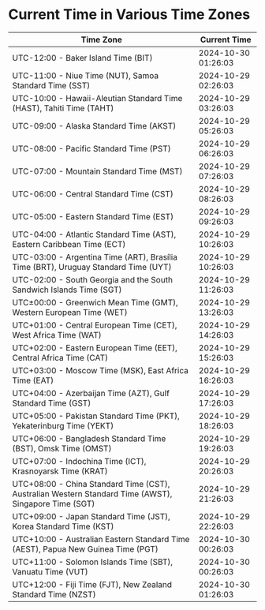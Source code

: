 # Current Time in Various Time Zones

| Time Zone | Current Time |
|-----------|--------------|
| UTC-12:00 - Baker Island Time (BIT) | 2024-10-30 01:26:03 |
| UTC-11:00 - Niue Time (NUT), Samoa Standard Time (SST) | 2024-10-29 02:26:03 |
| UTC-10:00 - Hawaii-Aleutian Standard Time (HAST), Tahiti Time (TAHT) | 2024-10-29 03:26:03 |
| UTC-09:00 - Alaska Standard Time (AKST) | 2024-10-29 05:26:03 |
| UTC-08:00 - Pacific Standard Time (PST) | 2024-10-29 06:26:03 |
| UTC-07:00 - Mountain Standard Time (MST) | 2024-10-29 07:26:03 |
| UTC-06:00 - Central Standard Time (CST) | 2024-10-29 08:26:03 |
| UTC-05:00 - Eastern Standard Time (EST) | 2024-10-29 09:26:03 |
| UTC-04:00 - Atlantic Standard Time (AST), Eastern Caribbean Time (ECT) | 2024-10-29 10:26:03 |
| UTC-03:00 - Argentina Time (ART), Brasília Time (BRT), Uruguay Standard Time (UYT) | 2024-10-29 10:26:03 |
| UTC-02:00 - South Georgia and the South Sandwich Islands Time (SGT) | 2024-10-29 11:26:03 |
| UTC±00:00 - Greenwich Mean Time (GMT), Western European Time (WET) | 2024-10-29 13:26:03 |
| UTC+01:00 - Central European Time (CET), West Africa Time (WAT) | 2024-10-29 14:26:03 |
| UTC+02:00 - Eastern European Time (EET), Central Africa Time (CAT) | 2024-10-29 15:26:03 |
| UTC+03:00 - Moscow Time (MSK), East Africa Time (EAT) | 2024-10-29 16:26:03 |
| UTC+04:00 - Azerbaijan Time (AZT), Gulf Standard Time (GST) | 2024-10-29 17:26:03 |
| UTC+05:00 - Pakistan Standard Time (PKT), Yekaterinburg Time (YEKT) | 2024-10-29 18:26:03 |
| UTC+06:00 - Bangladesh Standard Time (BST), Omsk Time (OMST) | 2024-10-29 19:26:03 |
| UTC+07:00 - Indochina Time (ICT), Krasnoyarsk Time (KRAT) | 2024-10-29 20:26:03 |
| UTC+08:00 - China Standard Time (CST), Australian Western Standard Time (AWST), Singapore Time (SGT) | 2024-10-29 21:26:03 |
| UTC+09:00 - Japan Standard Time (JST), Korea Standard Time (KST) | 2024-10-29 22:26:03 |
| UTC+10:00 - Australian Eastern Standard Time (AEST), Papua New Guinea Time (PGT) | 2024-10-30 00:26:03 |
| UTC+11:00 - Solomon Islands Time (SBT), Vanuatu Time (VUT) | 2024-10-30 00:26:03 |
| UTC+12:00 - Fiji Time (FJT), New Zealand Standard Time (NZST) | 2024-10-30 01:26:03 |
